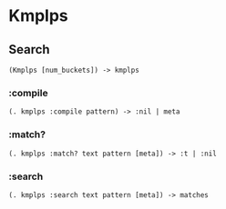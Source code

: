 # Kmplps

## Search

```code
(Kmplps [num_buckets]) -> kmplps
```

### :compile

```code
(. kmplps :compile pattern) -> :nil | meta
```

### :match?

```code
(. kmplps :match? text pattern [meta]) -> :t | :nil
```

### :search

```code
(. kmplps :search text pattern [meta]) -> matches
```


